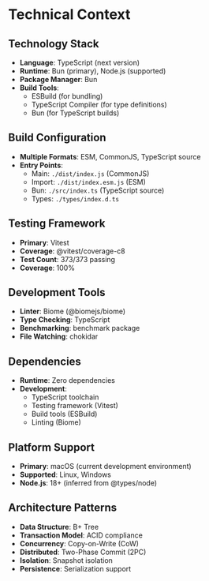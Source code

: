 # Technical Context

## Technology Stack
- **Language**: TypeScript (next version)
- **Runtime**: Bun (primary), Node.js (supported)
- **Package Manager**: Bun
- **Build Tools**:
  - ESBuild (for bundling)
  - TypeScript Compiler (for type definitions)
  - Bun (for TypeScript builds)

## Build Configuration
- **Multiple Formats**: ESM, CommonJS, TypeScript source
- **Entry Points**:
  - Main: `./dist/index.js` (CommonJS)
  - Import: `./dist/index.esm.js` (ESM)
  - Bun: `./src/index.ts` (TypeScript source)
  - Types: `./types/index.d.ts`

## Testing Framework
- **Primary**: Vitest
- **Coverage**: @vitest/coverage-c8
- **Test Count**: 373/373 passing
- **Coverage**: 100%

## Development Tools
- **Linter**: Biome (@biomejs/biome)
- **Type Checking**: TypeScript
- **Benchmarking**: benchmark package
- **File Watching**: chokidar

## Dependencies
- **Runtime**: Zero dependencies
- **Development**:
  - TypeScript toolchain
  - Testing framework (Vitest)
  - Build tools (ESBuild)
  - Linting (Biome)

## Platform Support
- **Primary**: macOS (current development environment)
- **Supported**: Linux, Windows
- **Node.js**: 18+ (inferred from @types/node)

## Architecture Patterns
- **Data Structure**: B+ Tree
- **Transaction Model**: ACID compliance
- **Concurrency**: Copy-on-Write (CoW)
- **Distributed**: Two-Phase Commit (2PC)
- **Isolation**: Snapshot isolation
- **Persistence**: Serialization support